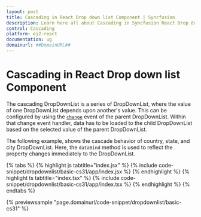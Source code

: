 ```yaml
---
layout: post
title: Cascading in React Drop down list Component | Syncfusion
description: Learn here all about Cascading in Syncfusion React Drop down list Component of Syncfusion Essential JS 2 and more.
control: Cascading 
platform: ej2-react
documentation: ug
domainurl: ##DomainURL##
---
```


# Cascading in React Drop down list Component

The cascading DropDownList is a series of DropDownList, where the value of one DropDownList depends upon  another's value. This can be configured by using the [`change`](https://ej2.syncfusion.com/react/documentation/api/combo-box/#change) event of the parent DropDownList. Within that change event handler, data has to be loaded to the child DropDownList based on the selected value of the parent DropDownList.

The following example, shows the cascade behavior of country, state, and city DropDownList. Here, the `dataBind` method is used to reflect the property changes immediately to the DropDownList.

{% tabs %}
{% highlight js tabtitle="index.jsx" %}
{% include code-snippet/dropdownlist/basic-cs31/app/index.jsx %}
{% endhighlight %}
{% highlight ts tabtitle="index.tsx" %}
{% include code-snippet/dropdownlist/basic-cs31/app/index.tsx %}
{% endhighlight %}
{% endtabs %}

 {% previewsample "page.domainurl/code-snippet/dropdownlist/basic-cs31" %}
